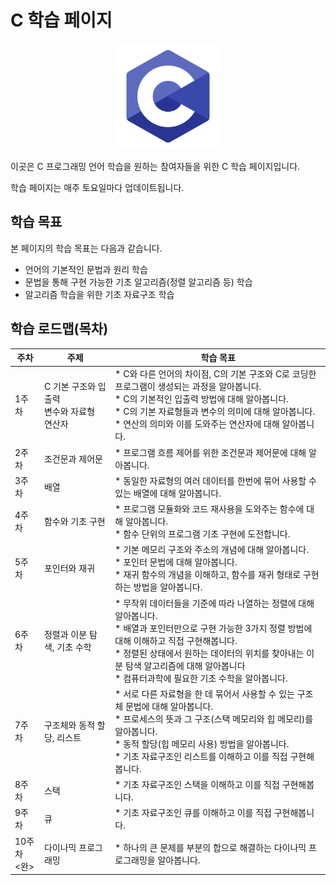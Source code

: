 # C 학습 페이지
<p align="center">
    <img src="./Images/Logo.webp" style="zoom: 33%;">
</p>

이곳은 C 프로그래밍 언어 학습을 원하는 참여자들을 위한 C 학습 페이지입니다.

학습 페이지는 매주 토요일마다 업데이트됩니다.

## 학습 목표

본 페이지의 학습 목표는 다음과 같습니다.

*   언어의 기본적인 문법과 원리 학습
*   문법을 통해 구현 가능한 기초 알고리즘(정렬 알고리즘 등) 학습
*   알고리즘 학습을 위한 기초 자료구조 학습

## 학습 로드맵(목차)

| 주차            | 주제                                              | 학습 목표                                                    |
| --------------- | ------------------------------------------------- | ------------------------------------------------------------ |
| 1주차           | C 기본 구조와 입출력<br/>변수와 자료형<br/>연산자 | * C와 다른 언어의 차이점, C의 기본 구조와 C로 코딩한 프로그램이 생성되는 과정을 알아봅니다.<br />* C의 기본적인 입출력 방법에 대해 알아봅니다.<br/>* C의 기본 자료형들과 변수의 의미에 대해 알아봅니다.<br/>* 연산의 의미와 이를 도와주는 연산자에 대해 알아봅니다. |
| 2주차           | 조건문과 제어문                                   | * 프로그램 흐름 제어를 위한 조건문과 제어문에 대해 알아봅니다. |
| 3주차           | 배열                                              | * 동일한 자료형의 여러 데이터를 한번에 묶어 사용할 수 있는 배열에 대해 알아봅니다. |
| 4주차           | 함수와 기초 구현                                  | * 프로그램 모듈화와 코드 재사용을 도와주는 함수에 대해 알아봅니다.<br/>* 함수 단위의 프로그램 기초 구현에 도전합니다. |
| 5주차           | 포인터와 재귀                                     | * 기본 메모리 구조와 주소의 개념에 대해 알아봅니다.<br/>* 포인터 문법에 대해 알아봅니다.<br/>* 재귀 함수의 개념을 이해하고, 함수를 재귀 형태로 구현하는 방법을 알아봅니다. |
| 6주차           | 정렬과 이분 탐색, 기초 수학                       | * 무작위 데이터들을 기준에 따라 나열하는 정렬에 대해 알아봅니다.<br/>* 배열과 포인터만으로 구현 가능한 3가지 정렬 방법에 대해 이해하고 직접 구현해봅니다.<br/>* 정렬된 상태에서 원하는 데이터의 위치를 찾아내는 이분 탐색 알고리즘에 대해 알아봅니다<br/>* 컴퓨터과학에 필요한 기초 수학을 알아봅니다. |
| 7주차           | 구조체와 동적 할당, 리스트                        | * 서로 다른 자료형을 한 데 묶어서 사용할 수 있는 구조체 문법에 대해 알아봅니다.<br/>* 프로세스의 뜻과 그 구조(스택 메모리와 힙 메모리)를 알아봅니다.<br/>* 동적 할당(힙 메모리 사용) 방법을 알아봅니다.<br/>* 기초 자료구조인 리스트를 이해하고 이를 직접 구현해봅니다. |
| 8주차           | 스택                                              | * 기초 자료구조인 스택을 이해하고 이를 직접 구현해봅니다.    |
| 9주차           | 큐                                                | * 기초 자료구조인 큐를 이해하고 이를 직접 구현해봅니다.      |
| 10주차<br/><완> | 다이나믹 프로그래밍                               | * 하나의 큰 문제를 부분의 합으로 해결하는 다이나믹 프로그래밍을 알아봅니다. |



